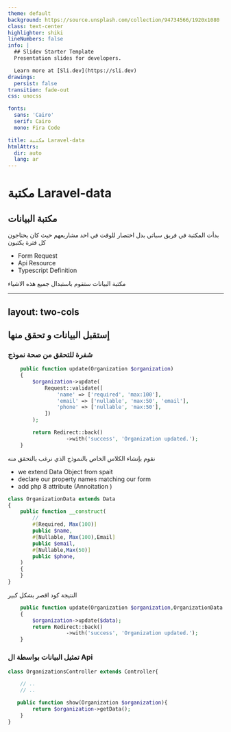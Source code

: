 ```yaml
---
theme: default
background: https://source.unsplash.com/collection/94734566/1920x1080
class: text-center
highlighter: shiki
lineNumbers: false
info: |
  ## Slidev Starter Template
  Presentation slides for developers.

  Learn more at [Sli.dev](https://sli.dev)
drawings:
  persist: false
transition: fade-out
css: unocss

fonts:
  sans: 'Cairo'
  serif: Cairo
  mono: Fira Code

title: مكتبة Laravel-data
htmlAttrs: 
  dir: auto
  lang: ar
---
```


# مكتبة Laravel-data

## مكتبة البيانات

بدأت المكتبة في فريق سباتي بدل اختصار للوقت في احد مشاريعهم حيث كان يحتاجون كل فترة يكتبون
<div class="text-start">

- Form Request
- Api Resource  
- Typescript Definition

</div>
  مكتبة البيانات ستقوم باستبدال جميع هذه الاشياء

---

layout: two-cols
---

## إستقبل البيانات و تحقق منها

### شفرة للتحقق من صحة نموذج

<div dir=ltr>

```php
    public function update(Organization $organization)
    {
        $organization->update(
            Request::validate([
                'name' => ['required', 'max:100'],
                'email' => ['nullable', 'max:50', 'email'],
                'phone' => ['nullable', 'max:50'],
            ])
        );

        return Redirect::back()
                   ->with('success', 'Organization updated.');
    }
```

</div>

نقوم بإنشاء الكلاس الخاص  بالنموذج الذي نرغب بالتحقق منه

- we extend Data Object from spait
- declare our property names matching our form
- add php 8 attribute (Annoitation )

<div dir=ltr>

```php
class OrganizationData extends Data
{
    public function __construct(
        //
        #[Required, Max(100)]
        public $name,
        #[Nullable, Max(100),Email]
        public $email,
        #[Nullable,Max(50)]
        public $phone,
    )
    {
    }
}

```

</div>

النتيجة كود اقصر بشكل كبير

<div dir=ltr>

```php
    public function update(Organization $organization,OrganizationData $data)
    {
        $organization->update($data);
        return Redirect::back()
                   ->with('success', 'Organization updated.');
    }
```

</div>

### تمثيل البيانات بواسطة ال Api


<div dir=ltr>

```php
class OrganizationsController extends Controller{

    // ..  
    // ..

   public function show(Organization $organization){
        return $organization->getData();
    }
}
```

</div>
